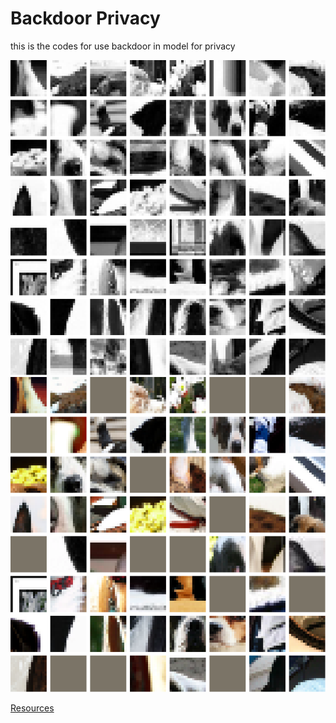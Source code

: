 # Backdoor Privacy
this is the codes for use backdoor in model for privacy

![Pet reconstruction](./materials/pics/vit_gelu_craftedhead_pet_reconstruction.svg)   ![Pet ground truth](./materials/pics/vit_gelu_craftedhead_pet_groundtruth.svg)


[Resources](https://drive.google.com/drive/folders/1QAjlQqNFK2ZOqly_CglapgLSs-hn0NP5?usp=sharing)
